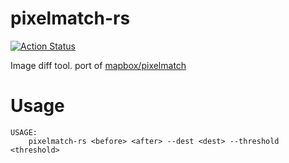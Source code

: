 # pixelmatch-rs

[![Action Status](https://github.com/dorayakikun/pixelmatch-rs/workflows/Build/badge.svg)](https://github.com/dorayakikun/pixelmatch-rs/actions)

Image diff tool. port of [mapbox/pixelmatch](https://github.com/mapbox/pixelmatch)

# Usage

```
USAGE:
    pixelmatch-rs <before> <after> --dest <dest> --threshold <threshold>
```
